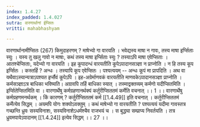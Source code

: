 ```yaml
---
index: 1.4.27
index_padded: 1.4.027
sutra: वारणार्थानां ईप्सितः
vritti: mahabhashyam

---
```

 वारणार्थानामीप्सितः (267) किमुदाहरणम् ? माषेभ्यो गा वारयति । भवेद्यस्य माषा न गावः, तस्य माषा इर्प्सिताः स्युः । यस्य तु खलु गावो न माषाः, कथं तस्य माषा इर्प्सिताः स्युः ? तस्याऽपि माषा एवेप्सिताः । आतश्चेप्सिताः, यदेभ्यो गा वारयति । इह कूपादन्धं वारयतीति कूपेऽपादानसञ्ज्ञा न प्राप्नोति । न हि तस्य कूप इर्प्सितः । कस्तर्हि ? अन्धः । तस्यापि कूप एवेप्सितः । पश्यत्ययम् -- अन्धः कूपं मा प्रापदिति । अथ वा यथैवाऽस्यान्यत्राऽपश्यत इर्प्सैवं कूपेऽपि । इह-अग्रेर्माणवकं वारयतीति माणवकेऽपादानसञ्ज्ञा प्राप्नोति । कर्मसञ्ज्ञाऽत्र बाधिका भविष्यति। अग्रावपि तर्हि बाधिका स्यात् । तस्माद्वक्तव्यम् कर्मणो यदीप्सितमिति । इर्प्सितेप्सितमिति वा । वारणार्थेषु कर्मग्रहणानर्थक्यं कर्तुरीप्सिततमं कर्मेति वचनात् ।। 1 ।। वारणार्थेषु कर्मग्रहणमनर्थकम् । किं कारणम् ? कर्तुरीप्सिततमं कर्म [[1.4.49]] इति वचनात् । कर्तुरीप्सिततमं कर्मेत्येव सिद्धम् । अयमपि योगः शक्योऽवक्तुम् । कथं माषेभ्यो गा वारयतीति ? पश्यत्ययं यदीमा गावस्तत्र गच्छन्ति ध्रुवः सस्यविनाशः, सस्यविनाशेऽधर्मश्चैव राजभयं च । स बुद्ध्या सम्प्राप्य निवर्तयति । तत्र ध्रुवमपायेऽपादानम् [[1.4.24]] इत्येव सिद्धम् ।। 27 ।। 